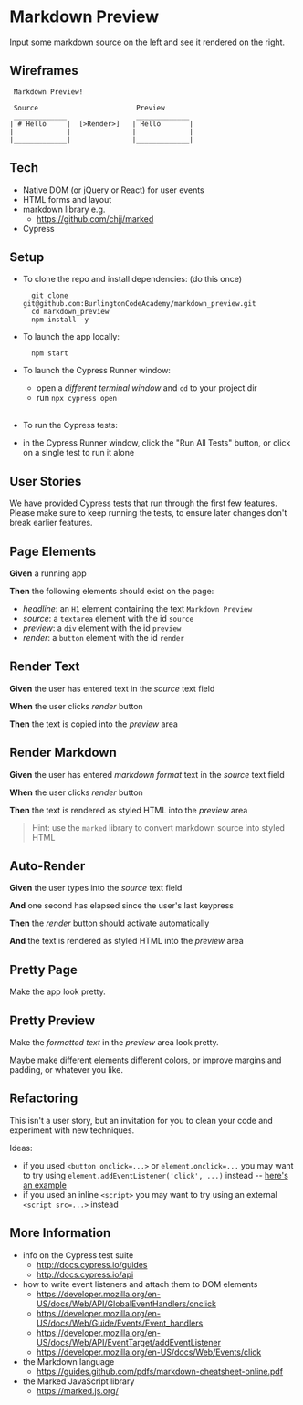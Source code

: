 # Markdown Preview

Input some markdown source on the left and see it rendered on the right.

## Wireframes

```
 Markdown Preview!

 Source                        Preview
 _____________                 _____________
| # Hello     |  [>Render>]   | Hello       |
|             |               |             |
|_____________|               |_____________|
```

## Tech

* Native DOM (or jQuery or React) for user events
* HTML forms and layout
* markdown library e.g.
  * https://github.com/chjj/marked
* Cypress

## Setup

* To clone the repo and install dependencies: (do this once)

        git clone git@github.com:BurlingtonCodeAcademy/markdown_preview.git
        cd markdown_preview
        npm install -y

* To launch the app locally:

        npm start

* To launch the Cypress Runner window:
  * open a *different terminal window* and `cd` to your project dir
  * run `npx cypress open` <br><br>

* To run the Cypress tests:
 * in the Cypress Runner window, click the "Run All Tests" button, or click on a single test to run it alone


## User Stories

We have provided Cypress tests that run through the first few features. Please make sure to keep running the tests, to ensure later changes don't break earlier features.

<!--box-->
## Page Elements

**Given** a running app

**Then** the following elements should exist on the page:

* *headline*: an `H1` element containing the text `Markdown Preview`
* *source*: a `textarea` element with the id `source`
* *preview*: a `div` element with the id `preview`
* *render*: a `button` element  with the id `render`

<!--/box-->

<!--box-->
## Render Text

**Given** the user has entered text in the *source* text field

**When** the user clicks *render* button

**Then** the text is copied into the *preview* area

<!--/box-->

<!--box-->
## Render Markdown

**Given** the user has entered *markdown format* text in the *source* text field

**When** the user clicks *render* button

**Then** the text is rendered as styled HTML into the *preview* area

> Hint: use the `marked` library to convert markdown source into styled HTML

<!--/box-->

<!--box-->
## Auto-Render

**Given** the user types into the *source* text field

**And** one second has elapsed since the user's last keypress

**Then** the *render* button should activate automatically

**And** the text is rendered as styled HTML into the *preview* area

<!--/box-->

<!--box-->
## Pretty Page

Make the app look pretty.

<!--/box-->

<!--box-->
## Pretty Preview

Make the *formatted text* in the *preview* area look pretty. 

Maybe make different elements different colors, or improve margins and padding, or whatever you like.

<!--/box-->

<!--box-->

## Refactoring

This isn't a user story, but an invitation for you to clean your code and experiment with new techniques.

Ideas:

  * if you used  `<button onclick=...>` or  `element.onclick=...` you may want to try using `element.addEventListener('click', ...)` instead -- [here's an example](https://developer.mozilla.org/en-US/docs/Web/API/EventTarget/addEventListener#Example)
  * if you used an inline `<script>` you may want to try using an external `<script src=...>` instead

<!--/box-->

## More Information

* info on the Cypress test suite 
  * <http://docs.cypress.io/guides> 
  * <http://docs.cypress.io/api> 
* how to write event listeners and attach them to DOM elements
  * <https://developer.mozilla.org/en-US/docs/Web/API/GlobalEventHandlers/onclick>
  * <https://developer.mozilla.org/en-US/docs/Web/Guide/Events/Event_handlers>
  * <https://developer.mozilla.org/en-US/docs/Web/API/EventTarget/addEventListener>
  * <https://developer.mozilla.org/en-US/docs/Web/Events/click>
* the Markdown language
  * <https://guides.github.com/pdfs/markdown-cheatsheet-online.pdf>
* the Marked JavaScript library
  * <https://marked.js.org/>
